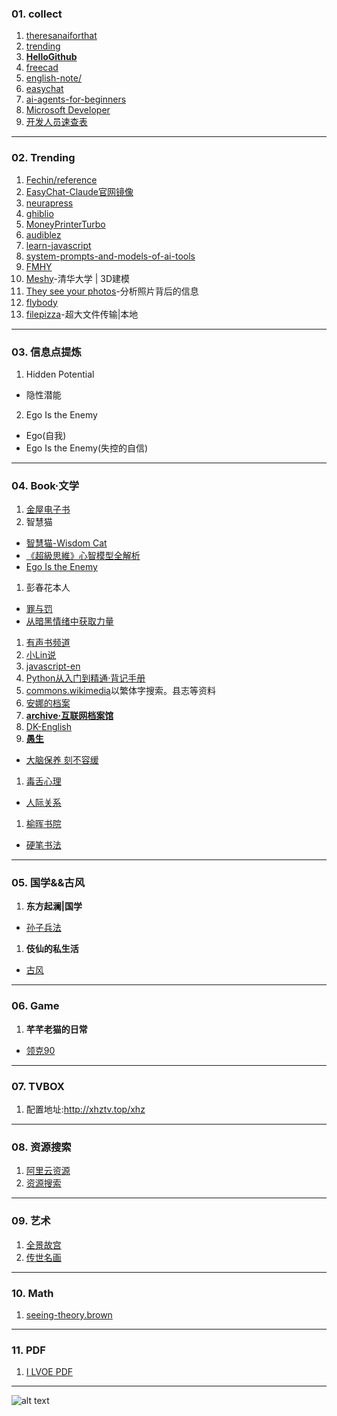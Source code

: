 ### 01. collect
1. [theresanaiforthat](https://theresanaiforthat.com/)
1. [trending](https://github.com/trending)
1. **[HelloGithub](https://hellogithub.com/)**
1. [freecad](https://www.freecad.org/)
1. [english-note/](https://hzpt-inet-club.github.io/english-note/)
1. [easychat](https://easychat.top/)
1. [ai-agents-for-beginners](https://github.com/microsoft/ai-agents-for-beginners)
1. [Microsoft Developer](https://www.youtube.com/watch?v=OhI05_aJkA)
1. [开发人员速查表](https://cheatsheets.zip/)
---
### 02. Trending
1. [Fechin/reference](https://github.com/Fechin/reference)
1. [EasyChat-Claude官网镜像](https://easychat.top/)
1. [neurapress](https://github.com/tianyaxiang/neurapress)
1. [ghiblio](https://ghiblio.art/zh)
1. [MoneyPrinterTurbo](https://github.com/harry0703/MoneyPrinterTurbo)
1. [audiblez](https://github.com/santinic/audiblez)
1. [learn-javascript](https://github.com/sumn2u/learn-javascript)
1. [system-prompts-and-models-of-ai-tools](https://github.com/x1xhlol/system-prompts-and-models-of-ai-tools)
1. [FMHY](https://fmhy.net/)
1. [Meshy](https://www.meshy.ai/)-清华大学 | 3D建模
1. [They see your photos](https://theyseeyourphotos.com/)-分析照片背后的信息
1. [flybody](https://github.com/TuragaLab/flybody)
1. [filepizza](https://github.com/kern/filepizza)-超大文件传输|本地
---
### 03. 信息点提炼
1. Hidden Potential
  - 隐性潜能
2. Ego Is the Enemy
  - Ego(自我)
  - Ego Is the Enemy(失控的自信)
---
### 04. Book·文学
1. [金屋电子书](https://pdfs.top/)
1. 智慧猫
  - [智慧猫-Wisdom Cat](https://www.youtube.com/@wisdomcat369/videos)
  - [《超級思維》心智模型全解析](https://www.youtube.com/watch?v=kX8_uexJGE8)
  - [Ego Is the Enemy](https://www.youtube.com/watch?v=JnNUjFm4new)
1. 彭春花本人
  - [罪与罚](https://v.douyin.com/qIFpNcEPdKs/)
  - [从暗黑情绪中获取力量](https://v.douyin.com/Pe9fdOqWUHA/)
1. [有声书频道](https://www.youtube.com/@ysschannel)
1. [小Lin说](https://www.youtube.com/watch?v=6y-JN5tA-pc)
1. [javascript-en](https://javascript.sumankunwar.com.np/en/)
1. [Python从入门到精通·背记手册](https://www.scribd.com/document/824085167/Python%E8%83%8C%E8%AE%B0%E6%89%8B%E5%86%8C)
1. [commons.wikimedia](https://commons.wikimedia.org/wiki/%E9%A6%96%E9%A1%B5?uselang=zh-cn)以繁体字搜索。县志等资料
1. [安娜的档案](https://zh.annas-archive.org/)
1. **[archive·互联网档案馆](https://archive.org/)**
1. [DK-English](https://www.dkefe.com/cn)
1. **[愚生](https://v.douyin.com/qWkTmDdp0_I/)**
  - [大脑保养 刻不容缓](https://v.douyin.com/pGC5D152tM8/)
1. [毒舌心理](https://v.douyin.com/76HhCJcyqrA/)
  - [人际关系](https://v.douyin.com/LZk-wf3ybn4/)
1. [榆晖书院](https://v.douyin.com/0ROr1PNKqaA/)
  - [硬笔书法](https://v.douyin.com/2ZEBSOBvur8/)
---
### 05. 国学&&古风
1. **东方起澜|国学**
  - [孙子兵法](https://v.douyin.com/DcWqKw63jgg/)
1. **伎仙的私生活**
  - [古风](https://v.douyin.com/NSGROYHIqNg/)
---
### 06. Game
1. **芊芊老猫的日常**
  - [领克90](https://v.douyin.com/RvRbq7pvCE4/)
---
### 07. TVBOX
1. 配置地址:http://xhztv.top/xhz
---
### 08. 资源搜索
1. [阿里云资源](https://aliyunpan1.com/)
1. [资源搜索](https://aliyunpan1.com/search.php)
---
### 09. 艺术
1. [全景故宫](https://pano.dpm.org.cn/)
1. [传世名画](https://news.cgtn.com/event/2023/The-Song-Painted-Nature/index.html?lang=zh)
---
### 10. Math
1. [seeing-theory.brown](https://seeing-theory.brown.edu/basic-probability/cn.html)
---
### 11. PDF
1. [I LVOE PDF](https://ilovepdf.com/zh-cn)
---
![alt text](https://upload-bbs.miyoushe.com/upload/2022/11/01/266607709/6cc988d046df34315681e50f9c9f299c_1259576169906078498.PNG?x-oss-process=image//resize,s_600/quality,q_80/auto-orient,0/interlace,1/format,png)